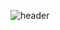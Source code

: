 ![header](https://capsule-render.vercel.app/api?type=waving&color=0:0f2027,100:2c5364&height=300&section=header&text=Hi%2C%20I'm%20Minjun%20K%20💻&fontSize=38&fontColor=ffffff&animation=fadeIn)
